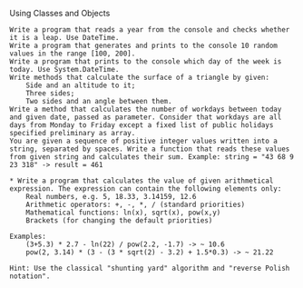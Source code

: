  Using Classes and Objects

    Write a program that reads a year from the console and checks whether it is a leap. Use DateTime.
    Write a program that generates and prints to the console 10 random values in the range [100, 200].
    Write a program that prints to the console which day of the week is today. Use System.DateTime.
    Write methods that calculate the surface of a triangle by given:
        Side and an altitude to it;
        Three sides;
        Two sides and an angle between them.
    Write a method that calculates the number of workdays between today and given date, passed as parameter. Consider that workdays are all days from Monday to Friday except a fixed list of public holidays specified preliminary as array.
    You are given a sequence of positive integer values written into a string, separated by spaces. Write a function that reads these values from given string and calculates their sum. Example: string = "43 68 9 23 318" -> result = 461

    * Write a program that calculates the value of given arithmetical expression. The expression can contain the following elements only:
        Real numbers, e.g. 5, 18.33, 3.14159, 12.6
        Arithmetic operators: +, -, *, / (standard priorities)
        Mathematical functions: ln(x), sqrt(x), pow(x,y)
        Brackets (for changing the default priorities)

    Examples:
        (3+5.3) * 2.7 - ln(22) / pow(2.2, -1.7) -> ~ 10.6
        pow(2, 3.14) * (3 - (3 * sqrt(2) - 3.2) + 1.5*0.3) -> ~ 21.22

    Hint: Use the classical "shunting yard" algorithm and "reverse Polish notation".
